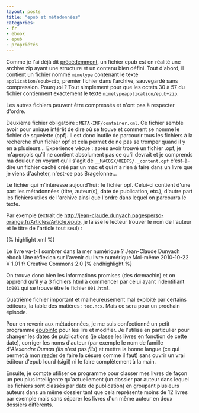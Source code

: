 ```yaml
---
layout: posts
title: "epub et métadonnées"
categories:
- fr
- ebook
- epub
- propriétés
---
```


Comme je l'ai déjà dit [précédemment](/journal/2011/05-27/Ecrire_en_epub.html), un fichier epub est en réalité une archive zip ayant une structure et un contenu bien défini. Tout d'abord, il contient un fichier nommé `mimetype` contenant le texte `application/epub+zip`, premier fichier dans l'archive, sauvegardé sans compression. Pourquoi ? Tout simplement pour que les octets 30 à 57 du fichier contiennent exactement le texte `mimetypeapplication/epub+zip`.

Les autres fichiers peuvent être compressés et n'ont pas à respecter d'ordre.

Deuxième fichier obligatoire : `META-INF/container.xml`. Ce fichier semble avoir pour unique intérêt de dire où se trouve et comment se nomme le fichier de squelette (opf). Il est donc inutile de parcourir tous les fichiers à la recherche d'un fichier opf et cela permet de ne pas se tromper quand il y en a plusieurs... Expérience vécue : après avoir trouvé un fichier .opf, je m'aperçois qu'il ne contient absolument pas ce qu'il devrait et je comprends ma douleur en voyant qu'il s'agit de `__MACOSX/OEBPS/._content.opf` c'est-à-dire un fichier caché créé par un mac et qui n'a rien à faire dans un livre que je viens d'acheter, n'est-ce pas Bragelonne...

Le fichier qui m'intéresse aujourd'hui : le fichier opf. Celui-ci contient d'une part les métadonnées (titre, auteur(s), date de publication, etc.), d'autre part les fichiers utiles de l'archive ainsi que l'ordre dans lequel on parcourra le texte.

Par exemple (extrait de http://jean-claude.dunyach.pagesperso-orange.fr/Articles/Article.epub, je laisse le lecteur trouver le nom de l'auteur et le titre de l'article tout seul) :

{% highlight xml %}
<?xml version="1.0" encoding="UTF-8"?>
<package xmlns="http://www.idpf.org/2007/opf" version="2.0" unique-identifier="BookId">
<metadata xmlns:dc="http://purl.org/dc/elements/1.1/" xmlns:opf="http://www.idpf.org/2007/opf">
<dc:title>Le livre va-t-il sombrer dans la mer numérique ?</dc:title>
<dc:creator opf:file-as="Dunyach, Jean-Claude" opf:role="aut">Jean-Claude Dunyach</dc:creator>
<dc:subject>ebook</dc:subject>
<dc:description>Une réflexion sur l'avenir du livre numérique</dc:description>
<dc:publisher>Moi-même</dc:publisher>
<dc:date>2010-10-22</dc:date>
<dc:identifier id="BookId">V 1.01</dc:identifier>
<dc:language>fr</dc:language>
<dc:rights>Creative Commons 2.0</dc:rights>
<meta name="price" content="0"/>
<meta name="cover" content="img1"/>
</metadata>
<manifest>
<item id="ncx" href="toc.ncx" media-type="application/x-dtbncx+xml"/>
<item id="style" href="style.css" media-type="text/css"/>
<item id="id001" href="001.html" media-type="application/xhtml+xml"/>
<item id="id002" href="002.html" media-type="application/xhtml+xml"/>
<item id="id003" href="003.html" media-type="application/xhtml+xml"/>
<item id="img1" href="images/img1.jpg" media-type="image/jpeg"/>
<item id="img2" href="images/img2.png" media-type="image/png"/>
<item id="img3" href="images/img3.png" media-type="image/png"/>
</manifest>
<spine toc="ncx">
<itemref idref="id001" linear="no"/>
<itemref idref="id002"/>
<itemref idref="id003"/>
</spine>
<guide>
<reference type="cover" title="Cover image" href="001.html"/>
</guide>
</package>
{% endhighlight %}

On trouve donc bien les informations promises (des dc:machin) et on apprend qu'il y a 3 fichiers html à commencer par celui ayant l'identifiant `id001` qui se trouve être le fichier `001.html`.

Quatrième fichier important et malheureusement mal exploité par certains éditeurs, la table des matières : `toc.ncx`. Mais ce sera pour un prochain épisode.

Pour en revenir aux métadonnées, je me suis confectionné un petit programme [epubinfo](https://bitbucket.org/manu/epubinfo) pour les lire et modifier. Je l'utilise en particulier pour changer les dates de publications (je classe les livres en fonction de cette date), corriger les noms d'auteur (par exemple le nom de famille d'*Alexandre Dumas fils* n'est pas *fils*) et mettre la bonne langue (ce qui permet à mon [reader](http://bookeen.com/fr/cybook/?id=2) de faire la césure comme il faut) sans ouvrir un vrai éditeur d'epub lourd (sigil) ni le faire complètement à la main.

Ensuite, je compte utiliser ce programme pour classer mes livres de façon un peu plus intelligente qu'actuellement (un dossier par auteur dans lequel les fichiers sont classés par date de publication) en groupant plusieurs auteurs dans un même dossier tant que cela représente moins de 12 livres par exemple mais sans séparer les livres d'un même auteur en deux dossiers différents.

